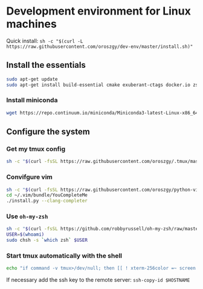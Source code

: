 # Development environment for Linux machines

Quick install: `sh -c "$(curl -L https://raw.githubusercontent.com/oroszgy/dev-env/master/install.sh)"`

## Install the essentials
``` bash
sudo apt-get update
sudo apt-get install build-essential cmake exuberant-ctags docker.io zsh tmux mc vim htop pv enca parallel tree jq -y
```

### Install miniconda
``` bash
wget https://repo.continuum.io/miniconda/Miniconda3-latest-Linux-x86_64.sh && bash ./Miniconda3-latest-Linux-x86_64.sh && rm -rf ./Miniconda3-latest-Linux-x86_64.sh
```

## Configure the system
### Get my tmux config
``` bash
sh -c "$(curl -fsSL https://raw.githubusercontent.com/oroszgy/.tmux/master/install.sh)"
```

### Convifgure vim
``` bash
sh -c "$(curl -fsSL https://raw.githubusercontent.com/oroszgy/python-vimrc/master/setup.sh)"
cd ~/.vim/bundle/YouCompleteMe
./install.py --clang-completer
```

### Use `oh-my-zsh`
``` bash
sh -c "$(curl -fsSL https://github.com/robbyrussell/oh-my-zsh/raw/master/tools/install.sh)"
USER=$(whoami)
sudo chsh -s `which zsh` $USER
```

### Start tmux automatically with the shell
```bash
echo "if command -v tmux>/dev/null; then [[ ! xterm-256color =~ screen ]] && [ -z  ] && exec tmux attach; fi" >> ~/.zshrc
```

If necessary add the ssh key to the remote server: `ssh-copy-id $HOSTNAME`
